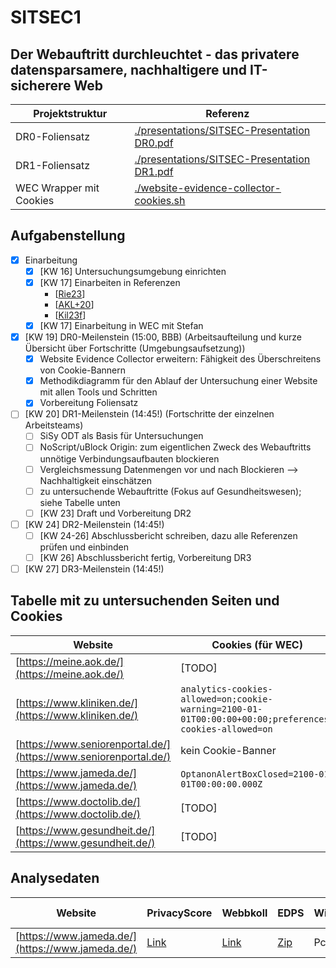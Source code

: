 # SITSEC1
## Der Webauftritt durchleuchtet - das privatere datensparsamere, nachhaltigere und IT-sicherere Web
| Projektstruktur | Referenz |
| --- | --- |
| DR0-Foliensatz | [./presentations/SITSEC-Presentation DR0.pdf](./presentations/SITSEC-Presentation%20DR0.pdf) |
| DR1-Foliensatz | [./presentations/SITSEC-Presentation DR1.pdf](./presentations/SITSEC-Presentation%20DR1.pdf) |
| WEC Wrapper mit Cookies | [./website-evidence-collector-cookies.sh](./website-evidence-collector-cookies.sh) |

## Aufgabenstellung
- [X] Einarbeitung
  - [X] [KW 16] Untersuchungsumgebung einrichten
  - [X] [KW 17] Einarbeiten in Referenzen
    - [[Rie23](https://github.com/EU-EDPS/website-evidence-collector)]
    - [[AKL+20](https://www.thinkmind.org/articles/securware_2020_2_80_30032.pdf)]
    - [[Kil23f](https://cloud.ovgu.de/s/N4NmmD79N9X5HZD)]
  - [X] [KW 17] Einarbeitung in WEC mit Stefan
- [X] [KW 19] DR0-Meilenstein (15:00, BBB) (Arbeitsaufteilung und kurze Übersicht über Fortschritte (Umgebungsaufsetzung))
  - [X] Website Evidence Collector erweitern: Fähigkeit des Überschreitens von Cookie-Bannern
  - [X] Methodikdiagramm für den Ablauf der Untersuchung einer Website mit allen Tools und Schritten
  - [X] Vorbereitung Foliensatz
- [ ] [KW 20] DR1-Meilenstein (14:45!) (Fortschritte der einzelnen Arbeitsteams)
  - [ ] SiSy ODT als Basis für Untersuchungen
  - [ ] NoScript/uBlock Origin: zum eigentlichen Zweck des Webauftritts unnötige Verbindungsaufbauten blockieren
  - [ ] Vergleichsmessung Datenmengen vor und nach Blockieren --> Nachhaltigkeit einschätzen
  - [ ] zu untersuchende Webauftritte (Fokus auf Gesundheitswesen); siehe Tabelle unten
  - [ ] [KW 23] Draft und Vorbereitung DR2
- [ ] [KW 24] DR2-Meilenstein (14:45!)
  - [ ] [KW 24-26] Abschlussbericht schreiben, dazu alle Referenzen prüfen und einbinden
  - [ ] [KW 26] Abschlussbericht fertig, Vorbereitung DR3
- [ ] [KW 27] DR3-Meilenstein (14:45!)

## Tabelle mit zu untersuchenden Seiten und Cookies
| Website | Cookies (für WEC) |
| --- | --- |
| [https://meine.aok.de/](https://meine.aok.de/) | [TODO] |
| [https://www.kliniken.de/](https://www.kliniken.de/) | `analytics-cookies-allowed=on;cookie-warning=2100-01-01T00:00:00+00:00;preferences-cookies-allowed=on` |
| [https://www.seniorenportal.de/](https://www.seniorenportal.de/) | kein Cookie-Banner |
| [https://www.jameda.de/](https://www.jameda.de/) | `OptanonAlertBoxClosed=2100-01-01T00:00:00.000Z` |
| [https://www.doctolib.de/](https://www.doctolib.de/) | [TODO] |
| [https://www.gesundheit.de/](https://www.gesundheit.de/) | [TODO] |

## Analysedaten
| Website | PrivacyScore | Webbkoll | EDPS | Wireshark | Firefox Netzwerkanalyse | NoScript | uBlockOrigin |
| --- | --- | --- | --- | --- | --- | --- | --- |
| [https://www.jameda.de/](https://www.jameda.de/) | [Link](https://privacyscore.org/site/95953/) | [Link](https://webbkoll.dataskydd.net/de/results?url=http%3A%2F%2Fwww.jameda.de%2F) | [Zip](./data/edps-jameda.zip) | Pcap | ... | ... | ... |
